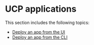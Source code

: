 <!--[metadata]>
+++
title = "Applications"
description = "Learn how to manage applications on  Docker Universal Control Plane."
keywords = ["docker, ucp, apps, management"]
[menu.main]
parent="mn_ucp"
identifier="mn_ucp_applications"
weight=80
+++
<![end-metadata]-->

# UCP applications

This section includes the following topics:

* [Deploy an app from the UI](deploy-app-ui.md)
* [Deploy an app from the CLI](deploy-app-cli.md)
